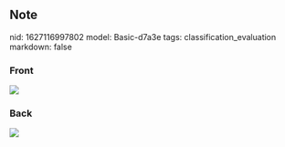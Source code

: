 ## Note
nid: 1627116997802
model: Basic-d7a3e
tags: classification_evaluation
markdown: false

### Front
<img src="paste-343eaa957a6cb5ab9dc33ad247c9e03135897337.jpg">

### Back
<img src="paste-d161af9070fe4239fd7df37c141a07c655c1a5d1.jpg">
